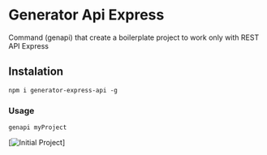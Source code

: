 # Generator Api Express
Command (genapi) that create a boilerplate project to work only with REST API Express

## Instalation
`npm i generator-express-api -g`

### Usage
`genapi myProject`

[![Initial Project](http://image.prntscr.com/image/86e400894adb442f85b1a489f10df709.png)]
